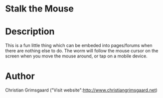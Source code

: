 Stalk the Mouse
==========

# Description
This is a fun little thing which can be embeded into pages/forums when there are nothing else to do. The worm will follow the mouse cursor on the screen when you move the mouse around, or tap on a mobile device.


# Author
Christian Grimsgaard ("Visit website":http://www.christiangrimsgaard.net)